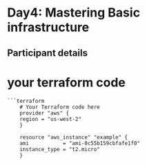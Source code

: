 # Day4: Mastering Basic infrastructure 

## Participant details
 

# your terraform code 
    ```terraform
        # Your Terraform code here
        provider "aws" {
        region = "us-west-2"
        }

        resource "aws_instance" "example" {
        ami           = "ami-0c55b159cbfafe1f0"
        instance_type = "t2.micro"
        }
    
